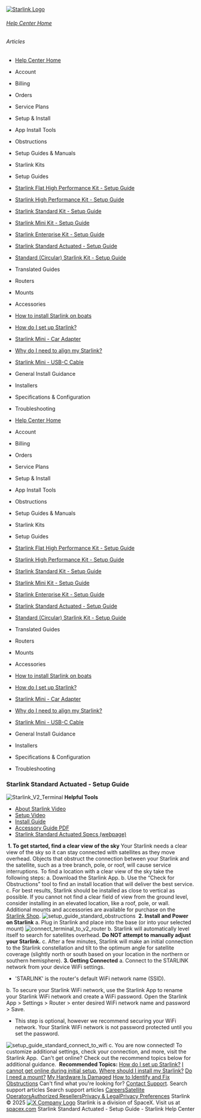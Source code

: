 [![Starlink Logo](https://www.starlink.com/_next/image?url=%2Fassets%2Fimages%2Flogo%2Flogo_white.png&w=3840&q=75)](https://www.starlink.com/support/article/<https:/www.starlink.com/>)
###### [Help Center Home](https://www.starlink.com/support/article/</support>)
###### Articles
  * [Help Center Home](https://www.starlink.com/support/article/</support>)
  * Account
  * Billing
  * Orders
  * Service Plans
  * Setup & Install
  * App Install Tools
  * Obstructions
  * Setup Guides & Manuals
  * Starlink Kits
  * Setup Guides
  * [Starlink Flat High Performance Kit - Setup Guide](https://www.starlink.com/support/article/</support/article/adc0df15-bcdf-909f-a0d3-40afc6c9e8a8>)
  * [ Starlink High Performance Kit - Setup Guide](https://www.starlink.com/support/article/</support/article/6e57c590-73e5-f061-e71e-cd124f69d0b2>)
  * [Starlink Standard Kit - Setup Guide](https://www.starlink.com/support/article/</support/article/412a70ca-0d9a-813e-b18f-75c36b84ec06>)
  * [Starlink Mini Kit - Setup Guide](https://www.starlink.com/support/article/</support/article/2ac9f147-2938-d97b-5a39-bd1fc7f6fa10>)
  * [Starlink Enterprise Kit - Setup Guide](https://www.starlink.com/support/article/</support/article/9d79340d-6f56-78a4-8606-27bd0e1295cf>)
  * [Starlink Standard Actuated - Setup Guide](https://www.starlink.com/support/article/</support/article/1d56f921-5ae1-7c3d-1fba-93adeb46da98>)
  * [Standard (Circular) Starlink Kit - Setup Guide](https://www.starlink.com/support/article/</support/article/b20d296a-0857-27b3-239a-8569b658f138>)
  * Translated Guides
  * Routers
  * Mounts
  * Accessories
  * [How to install Starlink on boats](https://www.starlink.com/support/article/</support/article/6d0a3213-27e9-1698-d877-08e181928e25>)
  * [How do I set up Starlink?](https://www.starlink.com/support/article/</support/article/cd99e833-2adc-1cb2-01c3-7f1fbefa3784>)
  * [Starlink Mini - Car Adapter](https://www.starlink.com/support/article/</support/article/8a0d11cd-ff87-83a0-5a42-fca892b14cff>)
  * [Why do I need to align my Starlink?](https://www.starlink.com/support/article/</support/article/0b6cf05f-f7dd-77cf-8ef3-12a5727658e8>)
  * [Starlink Mini - USB-C Cable](https://www.starlink.com/support/article/</support/article/7c9fb509-e3c4-c6af-b2f5-ef95e645c046>)
  * General Install Guidance
  * Installers
  * Specifications & Configuration
  * Troubleshooting


  * [Help Center Home](https://www.starlink.com/support/article/</support>)
  * Account
  * Billing
  * Orders
  * Service Plans
  * Setup & Install
  * App Install Tools
  * Obstructions
  * Setup Guides & Manuals
  * Starlink Kits
  * Setup Guides
  * [Starlink Flat High Performance Kit - Setup Guide](https://www.starlink.com/support/article/</support/article/adc0df15-bcdf-909f-a0d3-40afc6c9e8a8>)
  * [ Starlink High Performance Kit - Setup Guide](https://www.starlink.com/support/article/</support/article/6e57c590-73e5-f061-e71e-cd124f69d0b2>)
  * [Starlink Standard Kit - Setup Guide](https://www.starlink.com/support/article/</support/article/412a70ca-0d9a-813e-b18f-75c36b84ec06>)
  * [Starlink Mini Kit - Setup Guide](https://www.starlink.com/support/article/</support/article/2ac9f147-2938-d97b-5a39-bd1fc7f6fa10>)
  * [Starlink Enterprise Kit - Setup Guide](https://www.starlink.com/support/article/</support/article/9d79340d-6f56-78a4-8606-27bd0e1295cf>)
  * [Starlink Standard Actuated - Setup Guide](https://www.starlink.com/support/article/</support/article/1d56f921-5ae1-7c3d-1fba-93adeb46da98>)
  * [Standard (Circular) Starlink Kit - Setup Guide](https://www.starlink.com/support/article/</support/article/b20d296a-0857-27b3-239a-8569b658f138>)
  * Translated Guides
  * Routers
  * Mounts
  * Accessories
  * [How to install Starlink on boats](https://www.starlink.com/support/article/</support/article/6d0a3213-27e9-1698-d877-08e181928e25>)
  * [How do I set up Starlink?](https://www.starlink.com/support/article/</support/article/cd99e833-2adc-1cb2-01c3-7f1fbefa3784>)
  * [Starlink Mini - Car Adapter](https://www.starlink.com/support/article/</support/article/8a0d11cd-ff87-83a0-5a42-fca892b14cff>)
  * [Why do I need to align my Starlink?](https://www.starlink.com/support/article/</support/article/0b6cf05f-f7dd-77cf-8ef3-12a5727658e8>)
  * [Starlink Mini - USB-C Cable](https://www.starlink.com/support/article/</support/article/7c9fb509-e3c4-c6af-b2f5-ef95e645c046>)
  * General Install Guidance
  * Installers
  * Specifications & Configuration
  * Troubleshooting


### Starlink Standard Actuated - Setup Guide
![Starlink_V2_Terminal](https://www.starlink.com/public-files/Starlink_Rectangular_500x500.png)
**Helpful Tools**
  * [About Starlink Video](https://www.starlink.com/support/article/<https:/www.starlink.com/videos/1>)
  * [Setup Video](https://www.starlink.com/support/article/<https:/www.starlink.com/videos/5>)
  * [Install Guide](https://www.starlink.com/support/article/<https:/www.starlink.com/public-files/StarlinkInstallGuide_Rectangular.pdf>)
  * [Accessory Guide PDF](https://www.starlink.com/support/article/<https:/www.starlink.com/public-files/Accessories_Guide_Rectangular.pdf>)
  * [Starlink Standard Actuated Specs (webpage)](https://www.starlink.com/support/article/<https:/www.starlink.com/specifications?spec=1>)


​
**1. To get started, find a clear view of the sky**
Your Starlink needs a clear view of the sky so it can stay connected with satellites as they move overhead. Objects that obstruct the connection between your Starlink and the satellite, such as a tree branch, pole, or roof, will cause service interruptions. To find a location with a clear view of the sky take the following steps:
a. Download the Starlink App.
b. Use the “Check for Obstructions” tool to find an install location that will deliver the best service.
c. For best results, Starlink should be installed as close to vertical as possible.
If you cannot not find a clear field of view from the ground level, consider installing in an elevated location, like a roof, pole, or wall. Additional mounts and accessories are available for purchase on the [Starlink Shop](https://www.starlink.com/support/article/<https:/starlink.com/shop/>).
![setup_guide_standard_obstructions](https://www.starlink.com/public-files/setup_guide_standard_obstructions.png)
​
**2. Install and Power on Starlink**
a. Plug in Starlink and place into the base (or into your selected mount)
![connect_terminal_to_v2_router](https://www.starlink.com/public-files/Connected_Rectangular.png)
b. Starlink will automatically level itself to search for satellites overhead. **Do NOT attempt to manually adjust your Starlink.**
c. After a few minutes, Starlink will make an initial connection to the Starlink constellation and tilt to the optimum angle for satellite coverage (slightly north or south based on your location in the northern or southern hemisphere).
​
**3. Getting Connected**
a. Connect to the STARLINK network from your device WiFi settings.
  * 'STARLINK' is the router's default WiFi network name (SSID).


b. To secure your Starlink WiFi network, use the Starlink App to rename your Starlink WiFi network and create a WiFi password. Open the Starlink App > Settings > Router > enter desired WiFi network name and password > Save.
  * This step is optional, however we recommend securing your WiFi network. Your Starlink WiFi network is not password protected until you set the password.


![setup_guide_standard_connect_to_wifi](https://www.starlink.com/public-files/setup_guide_standard_connect_to_wifi.png)
c. You are now connected! To customize additional settings, check your connection, and more, visit the Starlink App.
​
Can't get online? Check out the recommend topics below for additional guidance.
​
**Recommended Topics:**
[How do I set up Starlink?](https://www.starlink.com/support/article/<https:/support.starlink.com/?topic=cd99e833-2adc-1cb2-01c3-7f1fbefa3784>)
[I cannot get online during initial setup.](https://www.starlink.com/support/article/<https:/support.starlink.com/?topic=69fb2aa3-d326-4387-5708-178327d9825e>)
[Where should I install my Starlink?](https://www.starlink.com/support/article/<https:/support.starlink.com/?topic=5aec169f-4cbb-72a1-60eb-14a49cbd2858>)
[Do I need a mount?](https://www.starlink.com/support/article/<https:/support.starlink.com/?topic=b9532240-605d-a5b5-4859-f558f1e0cc97>)
[My Hardware Is Damaged](https://www.starlink.com/support/article/<https:/support.starlink.com/?topic=9ede0174-9d0b-6133-27d7-5607cc21ce24>)
[How to Identify and Fix Obstructions](https://www.starlink.com/support/article/<https:/support.starlink.com/?topic=64009737-3768-0003-2838-4786c5a850ea>)
Can't find what you're looking for? [Contact Support](https://www.starlink.com/support/article/</support/tickets?sourceType=web_article_help_center&sourceValue=1d56f921-5ae1-7c3d-1fba-93adeb46da98>).
Search support articles
Search support articles
[Careers](https://www.starlink.com/support/article/<https:/www.spacex.com/careers>)[Satellite Operators](https://www.starlink.com/support/article/<https:/starlink.com/satellite-operators>)[Authorized Resellers](https://www.starlink.com/support/article/<https:/starlink.com/resellers>)[Privacy & Legal](https://www.starlink.com/support/article/<https:/starlink.com/legal>)[Privacy Preferences](https://www.starlink.com/support/article/<>)
Starlink © 2025
[![X Company Logo](https://www.starlink.com/assets/images/icons/x-logo.svg)](https://www.starlink.com/support/article/<https:/twitter.com/Starlink>)
Starlink is a division of SpaceX. Visit us at [spacex.com](https://www.starlink.com/support/article/<https:/www.spacex.com/>)
Starlink Standard Actuated - Setup Guide - Starlink Help Center
